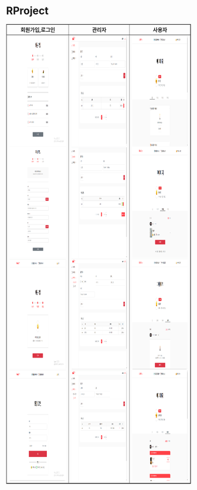 # RProject
<div>
    <table border="1" align="center">
        <thead>
            <tr>
                <th align="center">회원가입,로그인</th>
                <th align="center">관리자</th>
                <th align="center">사용자</th>
            </tr>
        </thead>
        <tbody>
            <tr>
                <td align="center">
                    <img src="https://github.com/parkhongjoon/RProject/blob/main/img/회원가입1.png" width="900" height="300" alt="회원가입1">
                    <img src="https://github.com/parkhongjoon/RProject/blob/main/img/회원가입2.png" width="900" height="300" alt="회원가입2">
                    <img src="https://github.com/parkhongjoon/RProject/blob/main/img/회원가입3.png" width="900" height="300" alt="회원가입3">
                    <img src="https://github.com/parkhongjoon/RProject/blob/main/img/로그인1.png" width="900" height="300" alt="로그인1">
                </td>
                <td align="center">
                    <img src="https://github.com/parkhongjoon/RProject/blob/main/img/관리자1.png" width="900" height="300" alt="관리자1">
                    <img src="https://github.com/parkhongjoon/RProject/blob/main/img/관리자2.png" width="900" height="300" alt="관리자2">
                    <img src="https://github.com/parkhongjoon/RProject/blob/main/img/관리자3.png" width="900" height="300" alt="관리자3">
                    <img src="https://github.com/parkhongjoon/RProject/blob/main/img/관리자4.png" width="900" height="300" alt="관리자4">
                </td>
                <td align="center">
                    <img src="https://github.com/parkhongjoon/RProject/blob/main/img/사용자1.png" width="900" height="300" alt="사용자1">
                    <img src="https://github.com/parkhongjoon/RProject/blob/main/img/사용자3.png" width="900" height="300" alt="사용자3">
                    <img src="https://github.com/parkhongjoon/RProject/blob/main/img/사용자4 예약없음.png" width="900" height="300" alt="사용자4 예약없음">
                    <img src="https://github.com/parkhongjoon/RProject/blob/main/img/사용자4 예약 유.png" width="900" height="300" alt="사용자4 예약 유">
                </td>
            </tr>
        </tbody>
    </table>
</div>

